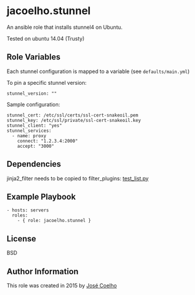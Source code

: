 jacoelho.stunnel
=========

An ansible role that installs stunnel4 on Ubuntu.

Tested on ubuntu 14.04 (Trusty)

Role Variables
--------------

Each stunnel configuration is mapped to a variable (see `defaults/main.yml`)

To pin a specific stunnel version:

    stunnel_version: ""

Sample configuration:


    stunnel_cert: /etc/ssl/certs/ssl-cert-snakeoil.pem
    stunnel_key: /etc/ssl/private/ssl-cert-snakeoil.key
    stunnel_client: "yes"
    stunnel_services:
      - name: proxy
        connect: "1.2.3.4:2000"
        accept: "3000"

Dependencies
------------

jinja2_filter needs to be copied to filter_plugins: [test_list.py](https://github.com/jacoelho/ansible.stunnel/blob/master/tests/filter_plugins/test_list.py)

Example Playbook
----------------

    - hosts: servers
      roles:
        - { role: jacoelho.stunnel }

License
-------

BSD

Author Information
------------------

This role was created in 2015 by [José Coelho](https://github.com/jacoelho)
